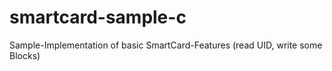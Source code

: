 smartcard-sample-c
==================

Sample-Implementation of basic SmartCard-Features (read UID, write some Blocks)

